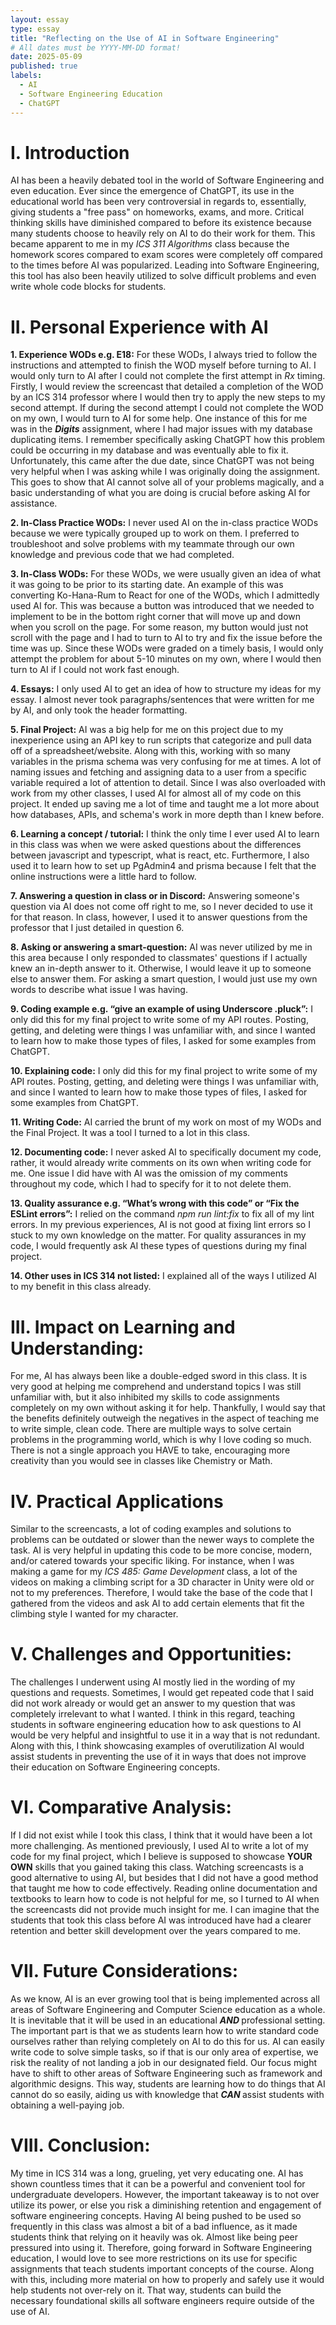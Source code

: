 ```yaml
---
layout: essay
type: essay
title: "Reflecting on the Use of AI in Software Engineering"
# All dates must be YYYY-MM-DD format!
date: 2025-05-09
published: true
labels:
  - AI
  - Software Engineering Education
  - ChatGPT
---
```



# I. Introduction


AI has been a heavily debated tool in the world of Software Engineering and even education. Ever since the emergence of ChatGPT, its use in the educational world has been very controversial in regards to, essentially, giving students a "free pass" on homeworks, exams, and more. Critical thinking skills have diminished compared to before its existence because many students choose to heavily rely on AI to do their work for them. This became apparent to me in my <i>ICS 311 Algorithms</i> class because the homework scores compared to exam scores were completely off compared to the times before AI was popularized. Leading into Software Engineering, this tool has also been heavily utilized to solve difficult problems and even write whole code blocks for students.


# II. Personal Experience with AI


<strong>1. Experience WODs e.g. E18:</strong> For these WODs, I always tried to follow the instructions and attempted to finish the WOD myself before turning to AI. I would only turn to AI after I could not complete the first attempt in <i>Rx</i> timing. Firstly, I would review the screencast that detailed a completion of the WOD by an ICS 314 professor where I would then try to apply the new steps to my second attempt. If during the second attempt I could not complete the WOD on my own, I would turn to AI for some help. One instance of this for me was in the <strong><i>Digits</i></strong> assignment, where I had major issues with my database duplicating items. I remember specifically asking ChatGPT how this problem could be occurring in my database and was eventually able to fix it. Unfortunately, this came after the due date, since ChatGPT was not being very helpful when I was asking while I was originally doing the assignment. This goes to show that AI cannot solve all of your problems magically, and a basic understanding of what you are doing is crucial before asking AI for assistance.


<strong>2. In-Class Practice WODs:</strong> I never used AI on the in-class practice WODs because we were typically grouped up to work on them. I preferred to troubleshoot and solve problems with my teammate through our own knowledge and previous code that we had completed.


<strong>3. In-Class WODs:</strong> For these WODs, we were usually given an idea of what it was going to be prior to its starting date. An example of this was converting Ko-Hana-Rum to React for one of the WODs, which I admittedly used AI for. This was because a button was introduced that we needed to implement to be in the bottom right corner that will move up and down when you scroll on the page. For some reason, my button would just not scroll with the page and I had to turn to AI to try and fix the issue before the time was up. Since these WODs were graded on a timely basis, I would only attempt the problem for about 5-10 minutes on my own, where I would then turn to AI if I could not work fast enough.


<strong>4. Essays:</strong> I only used AI to get an idea of how to structure my ideas for my essay. I almost never took paragraphs/sentences that were written for me by AI, and only took the header formatting.


<strong>5. Final Project:</strong> AI was a big help for me on this project due to my inexperience using an API key to run scripts that categorize and pull data off of a spreadsheet/website. Along with this, working with so many variables in the prisma schema was very confusing for me at times. A lot of naming issues and fetching and assigning data to a user from a specific variable required a lot of attention to detail. Since I was also overloaded with work from my other classes, I used AI for almost all of my code on this project. It ended up saving me a lot of time and taught me a lot more about how databases, APIs, and schema's work in more depth than I knew before.


<strong>6. Learning a concept / tutorial:</strong> I think the only time I ever used AI to learn in this class was when we were asked questions about the differences between javascript and typescript, what is react, etc. Furthermore, I also used it to learn how to set up PgAdmin4 and prisma because I felt that the online instructions were a little hard to follow.


<strong>7. Answering a question in class or in Discord:</strong> Answering someone's question via AI does not come off right to me, so I never decided to use it for that reason. In class, however, I used it to answer questions from the professor that I just detailed in question 6.


<strong>8. Asking or answering a smart-question:</strong> AI was never utilized by me in this area because I only responded to classmates' questions if I actually knew an in-depth answer to it. Otherwise, I would leave it up to someone else to answer them. For asking a smart question, I would just use my own words to describe what issue I was having.


<strong>9. Coding example e.g. “give an example of using Underscore .pluck”:</strong> I only did this for my final project to write some of my API routes. Posting, getting, and deleting were things I was unfamiliar with, and since I wanted to learn how to make those types of files, I asked for some examples from ChatGPT.


<strong>10. Explaining code:</strong> I only did this for my final project to write some of my API routes. Posting, getting, and deleting were things I was unfamiliar with, and since I wanted to learn how to make those types of files, I asked for some examples from ChatGPT.


<strong>11. Writing Code:</strong> AI carried the brunt of my work on most of my WODs and the Final Project. It was a tool I turned to a lot in this class.


<strong>12. Documenting code:</strong> I never asked AI to specifically document my code, rather, it would already write comments on its own when writing code for me. One issue I did have with AI was the omission of my comments throughout my code, which I had to specify for it to not delete them.


<strong>13. Quality assurance e.g. “What’s wrong with this code” or “Fix the ESLint errors”:</strong> I relied on the command <i>npm run lint:fix</i> to fix all of my lint errors. In my previous experiences, AI is not good at fixing lint errors so I stuck to my own knowledge on the matter. For quality assurances in my code, I would frequently ask AI these types of questions during my final project.


<strong>14. Other uses in ICS 314 not listed:</strong> I explained all of the ways I utilized AI to my benefit in this class already.


# III. Impact on Learning and Understanding:


For me, AI has always been like a double-edged sword in this class. It is very good at helping me comprehend and understand topics I was still unfamiliar with, but it also inhibited my skills to code assignments completely on my own without asking it for help. Thankfully, I would say that the benefits definitely outweigh the negatives in the aspect of teaching me to write simple, clean code. There are multiple ways to solve certain problems in the programming world, which is why I love coding so much. There is not a single approach you HAVE to take, encouraging more creativity than you would see in classes like Chemistry or Math.


# IV. Practical Applications


Similar to the screencasts, a lot of coding examples and solutions to problems can be outdated or slower than the newer ways to complete the task. AI is very helpful in updating this code to be more concise, modern, and/or catered towards your specific liking. For instance, when I was making a game for my <i>ICS 485: Game Development</i> class, a lot of the videos on making a climbing script for a 3D character in Unity were old or not to my preferences. Therefore, I would take the base of the code that I gathered from the videos and ask AI to add certain elements that fit the climbing style I wanted for my character.


# V. Challenges and Opportunities:


The challenges I underwent using AI mostly lied in the wording of my questions and requests. Sometimes, I would get repeated code that I said did not work already or would get an answer to my question that was completely irrelevant to what I wanted. I think in this regard, teaching students in software engineering education how to ask questions to AI would be very helpful and insightful to use it in a way that is not redundant. Along with this, I think showcasing examples of overutilization AI would assist students in preventing the use of it in ways that does not improve their education on Software Engineering concepts.


# VI. Comparative Analysis:


If I did not exist while I took this class, I think that it would have been a lot more challenging. As mentioned previously, I used AI to write a lot of my code for my final project, which I believe is supposed to showcase <strong>YOUR OWN</strong> skills that you gained taking this class. Watching screencasts is a good alternative to using AI, but besides that I did not have a good method that taught me how to code effectively. Reading online documentation and textbooks to learn how to code is not helpful for me, so I turned to AI when the screencasts did not provide much insight for me. I can imagine that the students that took this class before AI was introduced have had a clearer retention and better skill development over the years compared to me.


# VII. Future Considerations:


As we know, AI is an ever growing tool that is being implemented across all areas of Software Engineering and Computer Science education as a whole. It is inevitable that it will be used in an educational <strong><i>AND </i></strong> professional setting. The important part is that we as students learn how to write standard code ourselves rather than relying completely on AI to do this for us. AI can easily write code to solve simple tasks, so if that is our only area of expertise, we risk the reality of not landing a job in our designated field. Our focus might have to shift to other areas of Software Engineering such as framework and algorithmic designs. This way, students are learning how to do things that AI cannot do so easily, aiding us with knowledge that <strong><i>CAN </i></strong> assist students with obtaining a well-paying job.


# VIII. Conclusion:


My time in ICS 314 was a long, grueling, yet very educating one. AI has shown countless times that it can be a powerful and convenient tool for undergraduate developers. However, the important takeaway is to not over utilize its power, or else you risk a diminishing retention and engagement of software engineering concepts. Having AI being pushed to be used so frequently in this class was almost a bit of a bad influence, as it made students think that relying on it heavily was ok. Almost like being peer pressured into using it. Therefore, going forward in Software Engineering education, I would love to see more restrictions on its use for specific assignments that teach students important concepts of the course. Along with this, including more material on how to properly and safely use it would help students not over-rely on it. That way, students can build the necessary foundational skills all software engineers require outside of the use of AI.

